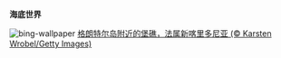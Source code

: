 
**海底世界**

![bing-wallpaper](https://www.bing.com/th?id=OHR.GrandeTerreReef_ZH-CN7463701309_1920x1080.jpg)
[格朗特尔岛附近的堡礁，法属新喀里多尼亚 (© Karsten Wrobel/Getty Images)](https://www.bing.com/search?q=%E4%B8%96%E7%95%8C%E7%8F%8A%E7%91%9A%E7%A4%81%E4%BF%9D%E6%8A%A4%E6%97%A5&amp;form=hpcapt&amp;mkt=zh-cn)
  